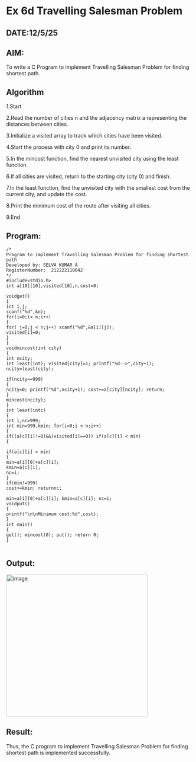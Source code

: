 # Ex 6d Travelling Salesman Problem
## DATE:12/5/25
## AIM:
To write a C Program to implement Travelling Salesman Problem for finding shortest path.
## Algorithm
1.Start

2.Read the number of cities n and the adjacency matrix a representing the distances between cities.

3.Initialize a visited array to track which cities have been visited.

4.Start the process with city 0 and print its number.

5.In the mincost function, find the nearest unvisited city using the least function.

6.If all cities are visited, return to the starting city (city 0) and finish.

7.In the least function, find the unvisited city with the smallest cost from the current city, and update the cost.

8.Print the minimum cost of the route after visiting all cities.

9.End 

## Program:
```
/*
Program to implement Travelling Salesman Problem for finding shortest path
Developed by: SELVA KUMAR A
RegisterNumber:  212222110042
*/
#include<stdio.h>
int a[10][10],visited[10],n,cost=0;

voidget()
{
int i,j;
scanf("%d",&n);
for(i=0;i< n;i++)
{
for( j=0;j < n;j++) scanf("%d",&a[i][j]);
visited[i]=0;
}
}
voidmincost(int city)
{
int ncity;
int least(int); visited[city]=1; printf("%d-->",city+1); ncity=least(city);

if(ncity==999)
{
ncity=0; printf("%d",ncity+1); cost+=a[city][ncity]; return;
}
mincost(ncity);
}
int least(intc)
{
int i,nc=999;
int min=999,kmin; for(i=0;i < n;i++)
{
if((a[c][i]!=0)&&(visited[i]==0)) if(a[c][i] < min)
{

if(a[c][i] < min)
{
min=a[i][0]+a[c][i];
kmin=a[c][i];
nc=i;
}
if(min!=999)
cost+=kmin; returnnc;

min=a[i][0]+a[c][i]; kmin=a[c][i]; nc=i;
voidput()
{
printf("\n\nMinimum cost:%d",cost);
}
int main()
{
get(); mincost(0); put(); return 0;
}


```

## Output:

<img width="383" alt="image" src="https://github.com/user-attachments/assets/55f5ebd0-e351-4698-8511-8a7ab163cd5a" />


## Result:
Thus, the C program to implement Travelling Salesman Problem for finding shortest path is implemented successfully.
